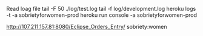 Read loag file
tail -F 50  ./log/test.log
tail -f log/development.log
heroku logs -t -a sobrietyforwomen-prod
heroku run console -a sobrietyforwomen-prod

http://107.211.157.81:8080/Eclipse_Orders_Entry/
sobriety:women
